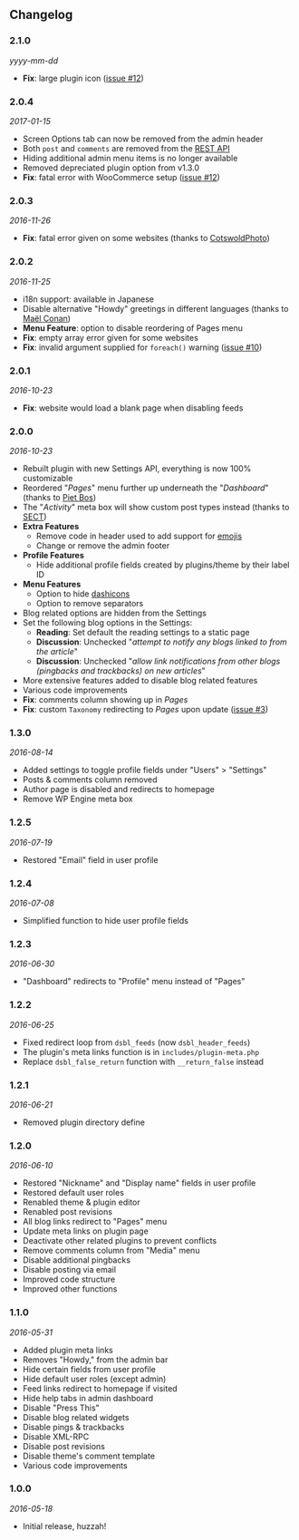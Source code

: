 ## Changelog
### 2.1.0
*yyyy-mm-dd*
* **Fix**: large plugin icon ([issue #12](https://github.com/factmaven/disable-blogging/issues/12))

### 2.0.4
*2017-01-15*
* Screen Options tab can now be removed from the admin header
* Both `post` and `comments` are removed from the [REST API](https://wordpress.org/plugins/rest-api)
* Hiding additional admin menu items is no longer available
* Removed depreciated plugin option from v1.3.0
* **Fix**: fatal error with WooCommerce setup ([issue #12](https://github.com/factmaven/disable-blogging/issues/12))

### 2.0.3
*2016-11-26*
* **Fix**: fatal error given on some websites (thanks to [CotswoldPhoto](https://profiles.wordpress.org/cotswoldphoto))

### 2.0.2
*2016-11-25*
* i18n support: available in Japanese
* Disable alternative "Howdy" greetings in different languages (thanks to [Maël Conan](https://profiles.wordpress.org/maelconan))
* **Menu Feature**: option to disable reordering of Pages menu
* **Fix**: empty array error given for some websites
* **Fix**: invalid argument supplied for `foreach()` warning ([issue #10](https://github.com/factmaven/disable-blogging/issues/10))

### 2.0.1
*2016-10-23*
* **Fix**: website would load a blank page when disabling feeds

### 2.0.0
*2016-10-23*
* Rebuilt plugin with new Settings API, everything is now 100% customizable
* Reordered "*Pages*" menu further up underneath the "*Dashboard*" (thanks to [Piet Bos](https://github.com/senlin))
* The "*Activity*" meta box will show custom post types instead (thanks to [SECT](https://github.com/sectsect))
* **Extra Features**
  * Remove code in header used to add support for [emojis](https://codex.wordpress.org/Emoji)
  * Change or remove the admin footer
* **Profile Features**
  * Hide additional profile fields created by plugins/theme by their label ID
* **Menu Features**
  * Option to hide [dashicons](https://developer.wordpress.org/resource/dashicons)
  * Option to remove separators
* Blog related options are hidden from the Settings
* Set the following blog options in the Settings:
  * **Reading**: Set default the reading settings to a static page
  * **Discussion**: Unchecked "*attempt to notify any blogs linked to from the article*"
  * **Discussion**: Unchecked "*allow link notifications from other blogs (pingbacks and trackbacks) on new articles*"
* More extensive features added to disable blog related features
* Various code improvements
* **Fix**: comments column showing up in *Pages*
* **Fix**: custom `Taxonomy` redirecting to *Pages* upon update ([issue #3](https://github.com/factmaven/disable-blogging/pull/3))

### 1.3.0
*2016-08-14*
* Added settings to toggle profile fields under "Users" > "Settings"
* Posts & comments column removed
* Author page is disabled and redirects to homepage
* Remove WP Engine meta box

### 1.2.5
*2016-07-19*
* Restored "Email" field in user profile

### 1.2.4
*2016-07-08*
* Simplified function to hide user profile fields

### 1.2.3
*2016-06-30*
* "Dashboard" redirects to "Profile" menu instead of "Pages"

### 1.2.2
*2016-06-25*
* Fixed redirect loop from `dsbl_feeds` (now `dsbl_header_feeds`)
* The plugin's meta links function is in `includes/plugin-meta.php`
* Replace `dsbl_false_return` function with `__return_false` instead

### 1.2.1
*2016-06-21*
* Removed plugin directory define

### 1.2.0
*2016-06-10*
* Restored "Nickname" and "Display name" fields in user profile
* Restored default user roles
* Renabled theme & plugin editor
* Renabled post revisions
* All blog links redirect to "Pages" menu
* Update meta links on plugin page
* Deactivate other related plugins to prevent conflicts
* Remove comments column from "Media" menu
* Disable additional pingbacks
* Disable posting via email
* Improved code structure
* Improved other functions

### 1.1.0
*2016-05-31*
* Added plugin meta links
* Removes "Howdy," from the admin bar
* Hide certain fields from user profile
* Hide default user roles (except admin)
* Feed links redirect to homepage if visited
* Hide help tabs in admin dashboard
* Disable "Press This"
* Disable blog related widgets
* Disable pings & trackbacks
* Disable XML-RPC
* Disable post revisions
* Disable theme's comment template
* Various code improvements

### 1.0.0
*2016-05-18*
* Initial release, huzzah!